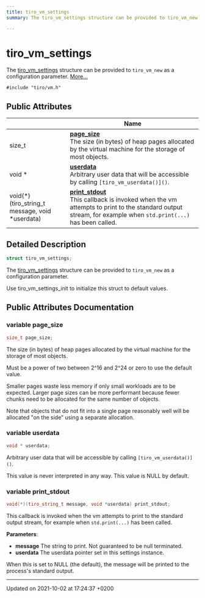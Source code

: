 ```yaml
---
title: tiro_vm_settings
summary: The tiro_vm_settings structure can be provided to tiro_vm_new as a configuration parameter. 

---
```


# tiro_vm_settings



The [tiro_vm_settings]() structure can be provided to `tiro_vm_new` as a configuration parameter.  [More...](#detailed-description)


`#include "tiro/vm.h"`

## Public Attributes

|                | Name           |
| -------------- | -------------- |
| size&#95;t | **[page_size](/docs/api/classes/structtiro__vm__settings#variable-page-size)** <br>The size (in bytes) of heap pages allocated by the virtual machine for the storage of most objects.  |
| void &#42; | **[userdata](/docs/api/classes/structtiro__vm__settings#variable-userdata)** <br>Arbitrary user data that will be accessible by calling `[tiro_vm_userdata()]()`.  |
| void(&#42;)(tiro&#95;string&#95;t message, void &#42;userdata) | **[print_stdout](/docs/api/classes/structtiro__vm__settings#variable-print-stdout)** <br>This callback is invoked when the vm attempts to print to the standard output stream, for example when `std.print(...)` has been called.  |

## Detailed Description

```cpp
struct tiro_vm_settings;
```

The [tiro_vm_settings]() structure can be provided to `tiro_vm_new` as a configuration parameter. 

Use tiro_vm_settings_init to initialize this struct to default values. 

## Public Attributes Documentation

### variable page_size

```cpp
size_t page_size;
```

The size (in bytes) of heap pages allocated by the virtual machine for the storage of most objects. 

Must be a power of two between 2^16 and 2^24 or zero to use the default value.

Smaller pages waste less memory if only small workloads are to be expected. Larger page sizes can be more performant because fewer chunks need to be allocated for the same number of objects.

Note that objects that do not fit into a single page reasonably well will be allocated "on the side" using a separate allocation. 


### variable userdata

```cpp
void * userdata;
```

Arbitrary user data that will be accessible by calling `[tiro_vm_userdata()]()`. 

This value is never interpreted in any way. This value is NULL by default. 


### variable print_stdout

```cpp
void(*)(tiro_string_t message, void *userdata) print_stdout;
```

This callback is invoked when the vm attempts to print to the standard output stream, for example when `std.print(...)` has been called. 

**Parameters**: 

  * **message** The string to print. Not guaranteed to be null terminated. 
  * **userdata** The userdata pointer set in this settings instance. 


When this is set to NULL (the default), the message will be printed to the process's standard output.


-------------------------------

Updated on 2021-10-02 at 17:24:37 +0200